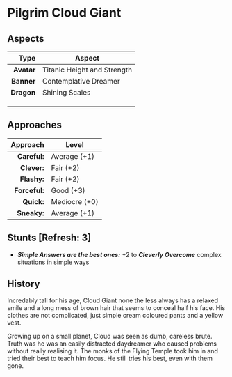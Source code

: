 # Pilgrim Cloud Giant

## Aspects

| **Type** | **Aspect** |
|-----------:|------------------------------------------------|
| **Avatar** | Titanic Height and Strength |
| **Banner** | Contemplative Dreamer |
| **Dragon** | Shining Scales |
|  |  |
|  |  |
|  |  |

## Approaches 

| **Approach** | **Level** |
|--------------:|---------------|
| **Careful:** | Average (+1) |
| **Clever:** | Fair (+2) |
| **Flashy:** | Fair (+2) |
| **Forceful:** | Good (+3) |
| **Quick:** | Mediocre (+0) |
| **Sneaky:** | Average (+1) |

## Stunts [Refresh: 3]

+ ___Simple Answers are the best ones:___ +2 to ___Cleverly Overcome___ complex situations in simple ways

## History

Incredably tall for his age, Cloud Giant none the less always has a relaxed smile and a long mess of brown hair that seems to conceal half his face. His clothes are not complicated, just simple cream coloured pants and a yellow vest.

Growing up on a small planet, Cloud was seen as dumb, careless brute. Truth was he was an easily distracted daydreamer who caused problems without really realising it. The monks of the Flying Temple took him in and tried their best to teach him focus. He still tries his best, even with them gone. 
